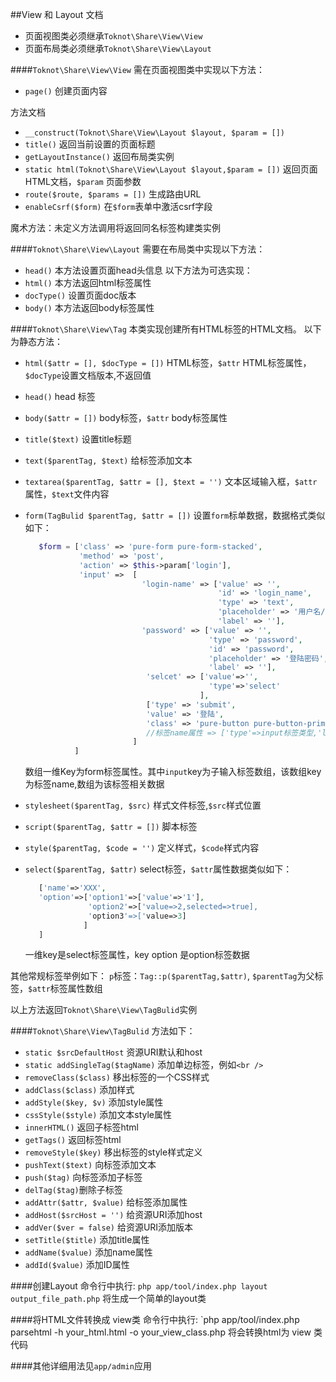 ##View 和 Layout 文档
* 页面视图类必须继承`Toknot\Share\View\View`
* 页面布局类必须继承`Toknot\Share\View\Layout`

####`Toknot\Share\View\View`
需在页面视图类中实现以下方法：
* `page()` 创建页面内容

方法文档
* `__construct(Toknot\Share\View\Layout $layout, $param = [])` 
* `title()` 返回当前设置的页面标题
* `getLayoutInstance()` 返回布局类实例
* `static html(Toknot\Share\View\Layout $layout,$param = [])` 返回页面HTML文档，`$param` 页面参数
* `route($route, $params = [])` 生成路由URL
* `enableCsrf($form)`   在`$form`表单中激活csrf字段

魔术方法：未定义方法调用将返回同名标签构建类实例

####`Toknot\Share\View\Layout`
需要在布局类中实现以下方法：
* `head()` 本方法设置页面head头信息
以下方法为可选实现：
* `html()` 本方法返回html标签属性
* `docType()` 设置页面doc版本
* `body()` 本方法返回body标签属性

####`Toknot\Share\View\Tag`
本类实现创建所有HTML标签的HTML文档。
以下为静态方法：
* `html($attr = [], $docType = [])` HTML标签，`$attr` HTML标签属性，`$docType`设置文档版本,不返回值
* `head()`   head 标签
* `body($attr = [])` body标签，`$attr` body标签属性
* `title($text)` 设置title标题
* `text($parentTag, $text)` 给标签添加文本
* `textarea($parentTag, $attr = [], $text = '')` 文本区域输入框，`$attr`属性，`$text`文件内容
* `form(TagBulid $parentTag, $attr = [])` 设置`form`标单数据，数据格式类似如下：
     ```php
        $form = ['class' => 'pure-form pure-form-stacked', 
                 'method' => 'post', 
                 'action' => $this->param['login'],
                 'input' =>  [
                               'login-name' => ['value' => '', 
                                                'id' => 'login_name', 
                                                'type' => 'text', 
                                                'placeholder' => '用户名/邮件/手机号', 
                                                'label' => ''],
                               'password' => ['value' => '', 
                                              'type' => 'password',
                                              'id' => 'password', 
                                              'placeholder' => '登陆密码', 
                                              'label' => ''],
                                'selcet' => ['value'=>'',
                                              'type'=>'select'
                                            ],
                                ['type' => 'submit', 
                                'value' => '登陆', 
                                'class' => 'pure-button pure-button-primary'],
                                //标签name属性 => ['type'=>input标签类型,'label'=> 使用label标签包含input ......]
                             ]
                ]
    ```
    数组一维Key为form标签属性。其中`input`key为子输入标签数组，该数组key为标签name,数组为该标签相关数据

* `stylesheet($parentTag, $src)` 样式文件标签,`$src`样式位置
* `script($parentTag, $attr = [])` 脚本标签
* `style($parentTag, $code = '')` 定义样式，`$code`样式内容
* `select($parentTag, $attr)`   select标签，`$attr`属性数据类似如下：

     ```php
        ['name'=>'XXX',
        'option'=>['option1'=>['value'=>'1'],
                   'option2'=>['value=>2,selected=>true],
                   'option3'=>['value=>3]
                  ]
        ]
    ```
    一维key是select标签属性，key option 是option标签数据

其他常规标签举例如下：
`p`标签：`Tag::p($parentTag,$attr)`, `$parentTag`为父标签，`$attr`标签属性数组

以上方法返回`Toknot\Share\View\TagBulid`实例

####`Toknot\Share\View\TagBulid`
方法如下：
* `static $srcDefaultHost` 资源URI默认和host
* `static addSingleTag($tagName)` 添加单边标签，例如`<br />`
* `removeClass($class)` 移出标签的一个CSS样式
* `addClass($class)`  添加样式
* `addStyle($key, $v)`  添加style属性
* `cssStyle($style)`  添加文本style属性
* `innerHTML()`   返回子标签html
* `getTags()`  返回标签html
* `removeStyle($key)` 移出标签的style样式定义
* `pushText($text)` 向标签添加文本
* `push($tag)` 向标签添加子标签
* `delTag($tag)`删除子标签
* `addAttr($attr, $value)` 给标签添加属性
* `addHost($srcHost = '')` 给资源URI添加host
* `addVer($ver = false)` 给资源URI添加版本
* `setTitle($title)` 添加title属性
* `addName($value)` 添加name属性
* `addId($value)` 添加ID属性

####创建Layout
命令行中执行: `php app/tool/index.php layout output_file_path.php` 将生成一个简单的layout类

####将HTML文件转换成 view类
命令行中执行: `php app/tool/index.php parsehtml -h your_html.html -o your_view_class.php 将会转换html为 view 类代码

####其他详细用法见`app/admin`应用
